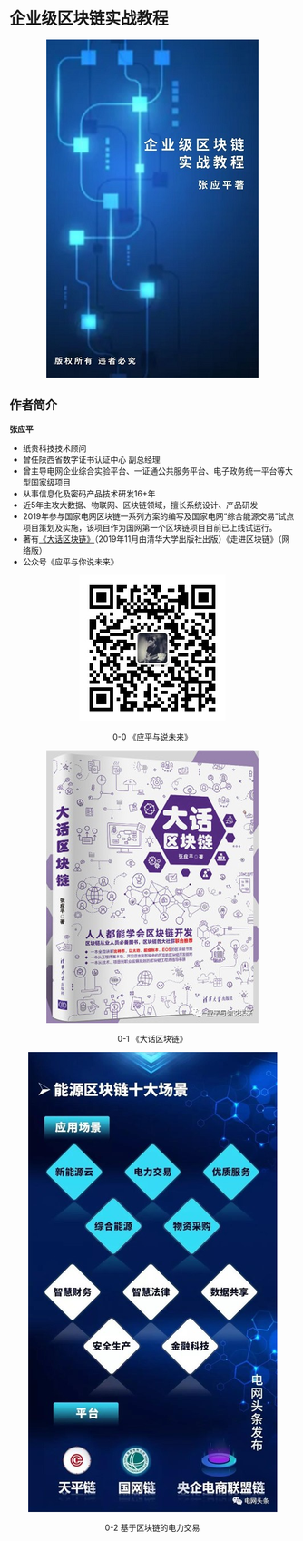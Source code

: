 # 企业级区块链实战教程
<div align=center>


![企业级区块链实战教程](./pic/cover/4.jpg) 
</div>

## 作者简介

**张应平**

* 纸贵科技技术顾问  
* 曾任陕西省数字证书认证中心 副总经理  
* 曾主导电网企业综合实验平台、一证通公共服务平台、电子政务统一平台等大型国家级项目  
* 从事信息化及密码产品技术研发16+年  
* 近5年主攻大数据、物联网、区块链领域，擅长系统设计、产品研发  
* 2019年参与国家电网区块链一系列方案的编写及国家电网“综合能源交易”试点项目策划及实施，该项目作为国网第一个区块链项目目前已上线试运行。  
* 著有[《大话区块链》](https://item.jd.com/12719282.html)（2019年11月由清华大学出版社出版）《走进区块链》（网络版） 
* 公众号《应平与你说未来》 
<div align=center>


![应平与说未来](./pic/qrcode.jpg) 

0-0 《应平与说未来》

![大话区块链](./pic/book.jpg) 

0-1 《大话区块链》

![基于区块链的电力交易](./pic/project.jpg) 

0-2 基于区块链的电力交易
</div>

